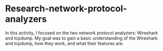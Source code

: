 # Research-network-protocol-analyzers
In this activity, I focused on the two network protocol analyzers: Wireshark and tcpdump. My goal was to gain a basic understanding of the Wireshark and tcpdump, how they work, and what their features are.
